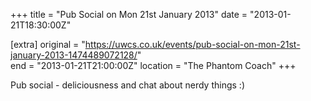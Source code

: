 +++
title = "Pub Social on Mon 21st January 2013"
date = "2013-01-21T18:30:00Z"

[extra]
original = "https://uwcs.co.uk/events/pub-social-on-mon-21st-january-2013-1474489072128/"    
end = "2013-01-21T21:00:00Z"
location = "The Phantom Coach"
+++

Pub social - deliciousness and chat about nerdy things :)

